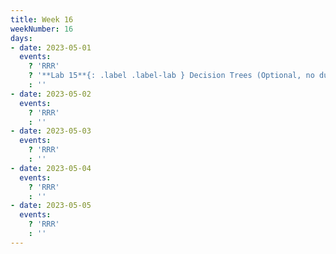 ```yaml
---
title: Week 16
weekNumber: 16
days:
- date: 2023-05-01
  events:
    ? 'RRR'
    ? '**Lab 15**{: .label .label-lab } Decision Trees (Optional, no due date)'
    : ''
- date: 2023-05-02
  events:
    ? 'RRR'
    : ''
- date: 2023-05-03
  events:
    ? 'RRR'
    : ''
- date: 2023-05-04
  events:
    ? 'RRR'
    : ''
- date: 2023-05-05
  events:
    ? 'RRR'
    : ''
---
```

